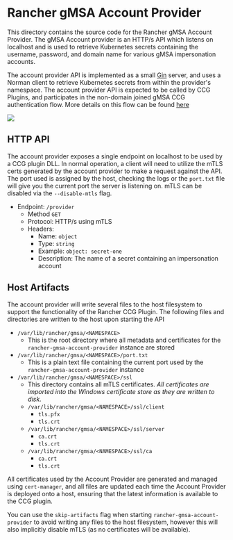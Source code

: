 # Rancher gMSA Account Provider

This directory contains the source code for the Rancher gMSA Account Provider. The gMSA Account provider is an HTTP/s API which listens on localhost and is used to retrieve Kubernetes secrets containing the username, password, and domain name for various gMSA impersonation accounts. 

The account provider API is implemented as a small [Gin](https://github.com/gin-gonic/gin) server, and uses a Norman client to retrieve Kubernetes secrets from within the provider's namespace. The account provider API is expected to be called by CCG Plugins, and participates in the non-domain joined gMSA CCG authentication flow. More details on this flow can be found [here](https://learn.microsoft.com/en-us/azure/aks/hybrid/prepare-windows-nodes-gmsa#architecture-of-gmsa-for-containers-with-a-non-domain-joined-host)

![](../../../docs/diagrams/account-provider.drawio.png)


## HTTP API

The account provider exposes a single endpoint on localhost to be used by a CCG plugin DLL. In normal operation, a client will need to utilize the mTLS certs generated by the account provider to make a request against the API. The port used is assigned by the host, checking the logs or the `port.txt` file will give you the current port the server is listening on. mTLS can be disabled via the `--disable-mtls` flag.

+ Endpoint: `/provider`
    + Method `GET`
    + Protocol: HTTP/s using mTLS
    + Headers:
        + Name: `object`
        + Type: `string`
        + Example: `object: secret-one`
        + Description: The name of a secret containing an impersonation account

## Host Artifacts

The account provider will write several files to the host filesystem to support the functionality of the Rancher CCG Plugin. The following files and directories are written to the host upon starting the API

+ `/var/lib/rancher/gmsa/<NAMESPACE>`
    + This is the root directory where all metadata and certificates for the `rancher-gmsa-account-provider` instance are stored
+ `/var/lib/rancher/gmsa/<NAMESPACE>/port.txt`
    + This is a plain text file containing the current port used by the `rancher-gmsa-account-provider` instance
+ `/var/lib/rancher/gmsa/<NAMESPACE>/ssl`
    + This directory contains all mTLS certificates. _All certificates are imported into the Windows certificate store as they are written to disk._
    + `/var/lib/rancher/gmsa/<NAMESPACE>/ssl/client`
        + `tls.pfx`
        + `tls.crt`
    + `/var/lib/rancher/gmsa/<NAMESPACE>/ssl/server`
        + `ca.crt`
        + `tls.crt`
    + `/var/lib/rancher/gmsa/<NAMESPACE>/ssl/ca`
        + `ca.crt`
        + `tls.crt`


All certificates used by the Account Provider are generated and managed using `cert-manager`, and all files are updated each time the Account Provider is deployed onto a host, ensuring that the latest information is available to the CCG plugin.   

You can use the `skip-artifacts` flag when starting `rancher-gmsa-account-provider` to avoid writing any files to the host filesystem, however this will also implicitly disable mTLS (as no certificates will be available). 

